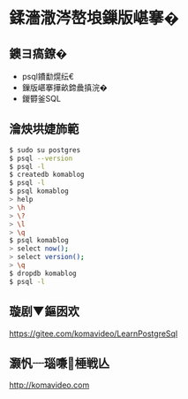鍒濇潵涔嶅埌鏁版嵁搴�
=============

## 鐭ヨ瘑鐐�

* psql鐨勫熀纭€
* 鏁版嵁搴撶畝鍗曟搷浣�
* 鍐欎釜SQL

## 瀹炴垬婕斾範

~~~bash
$ sudo su postgres
$ psql --version
$ psql -l
$ createdb komablog
$ psql -l
$ psql komablog
> help
> \h
> \?
> \l
> \q
$ psql komablog
> select now();
> select version();
> \q
$ dropdb komablog
$ psql -l
~~~

## 璇剧▼鏂囦欢

https://gitee.com/komavideo/LearnPostgreSql

## 灏忛┈瑙嗛棰戦亾

http://komavideo.com
